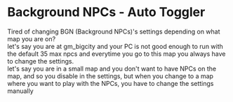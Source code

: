 # Background NPCs - Auto Toggler

Tired of changing BGN (Background NPCs)'s settings depending on what map you are on?  
let's say you are at gm_bigcity and your PC is not good enough to run with the default 35 max npcs and everytime you go to this map you always have to change the settings.  
let's say you are in a small map and you don't want to have NPCs on the map, and so you disable in the settings, but when you change to a map where you want to play with the NPCs, you have to change the settings manually
